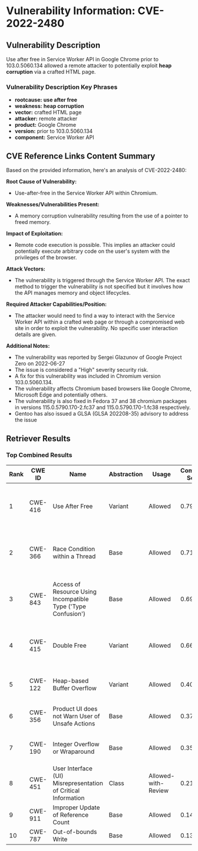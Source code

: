 # Vulnerability Information: CVE-2022-2480

## Vulnerability Description
Use after free in Service Worker API in Google Chrome prior to 103.0.5060.134 allowed a remote attacker to potentially exploit **heap corruption** via a crafted HTML page.

### Vulnerability Description Key Phrases
- **rootcause:** **use after free**
- **weakness:** **heap corruption**
- **vector:** crafted HTML page
- **attacker:** remote attacker
- **product:** Google Chrome
- **version:** prior to 103.0.5060.134
- **component:** Service Worker API

## CVE Reference Links Content Summary
Based on the provided information, here's an analysis of CVE-2022-2480:

**Root Cause of Vulnerability:**
- Use-after-free in the Service Worker API within Chromium.

**Weaknesses/Vulnerabilities Present:**
- A memory corruption vulnerability resulting from the use of a pointer to freed memory.

**Impact of Exploitation:**
- Remote code execution is possible. This implies an attacker could potentially execute arbitrary code on the user's system with the privileges of the browser.

**Attack Vectors:**
-  The vulnerability is triggered through the Service Worker API. The exact method to trigger the vulnerability is not specified but it involves how the API manages memory and object lifecycles.

**Required Attacker Capabilities/Position:**
- The attacker would need to find a way to interact with the Service Worker API within a crafted web page or through a compromised web site in order to exploit the vulnerability. No specific user interaction details are given.

**Additional Notes:**
- The vulnerability was reported by Sergei Glazunov of Google Project Zero on 2022-06-27
- The issue is considered a "High" severity security risk.
- A fix for this vulnerability was included in Chromium version 103.0.5060.134.
- The vulnerability affects Chromium based browsers like Google Chrome, Microsoft Edge and potentially others.
- The vulnerability is also fixed in Fedora 37 and 38 chromium packages in versions 115.0.5790.170-2.fc37 and 115.0.5790.170-1.fc38 respectively.
- Gentoo has also issued a GLSA (GLSA 202208-35) advisory to address the issue

## Retriever Results

### Top Combined Results

| Rank | CWE ID | Name | Abstraction | Usage | Combined Score | Retrievers | Individual Scores |
|------|--------|------|-------------|-------|---------------|------------|-------------------|
| 1 | CWE-416 | Use After Free | Variant | Allowed | 0.7909 | dense, sparse, graph | dense: 0.627, sparse: 0.425, graph: 0.839 |
| 2 | CWE-366 | Race Condition within a Thread | Base | Allowed | 0.7121 | dense, sparse, graph | dense: 0.584, sparse: 0.357, graph: 0.604 |
| 3 | CWE-843 | Access of Resource Using Incompatible Type ('Type Confusion') | Base | Allowed | 0.6916 | dense, sparse, graph | dense: 0.489, sparse: 0.354, graph: 0.683 |
| 4 | CWE-415 | Double Free | Variant | Allowed | 0.6679 | dense, sparse, graph | dense: 0.528, sparse: 0.299, graph: 0.807 |
| 5 | CWE-122 | Heap-based Buffer Overflow | Variant | Allowed | 0.4054 | dense, sparse | dense: 0.512, sparse: 0.320 |
| 6 | CWE-356 | Product UI does not Warn User of Unsafe Actions | Base | Allowed | 0.3754 | dense, sparse | dense: 0.496, sparse: 0.222 |
| 7 | CWE-190 | Integer Overflow or Wraparound | Base | Allowed | 0.3507 | sparse, graph | sparse: 0.237, graph: 0.602 |
| 8 | CWE-451 | User Interface (UI) Misrepresentation of Critical Information | Class | Allowed-with-Review | 0.2174 | dense, sparse | dense: 0.494, sparse: 0.214 |
| 9 | CWE-911 | Improper Update of Reference Count | Base | Allowed | 0.1459 | sparse | sparse: 0.255 |
| 10 | CWE-787 | Out-of-bounds Write | Base | Allowed | 0.1326 | sparse | sparse: 0.232 |

